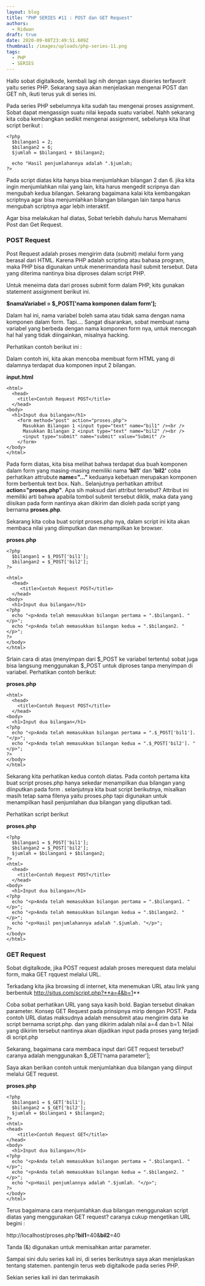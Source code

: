 ```yaml
---
layout: blog
title: "PHP SERIES #11 : POST dan GET Request"
authors:
  - Ridwan
draft: true
date: 2020-09-08T23:49:51.609Z
thumbnail: /images/uploads/php-series-11.png
tags:
  - PHP
  - SERIES
---
```

Hallo sobat digitalkode, kembali lagi nih dengan saya diseries terfavorit yaitu series PHP. Sekarang saya akan menjelaskan mengenai POST dan GET nih, ikuti terus yuk di series ini.

Pada series PHP sebelumnya kita sudah tau mengenai proses assignment. Sobat dapat mengassign suatu nilai kepada suatu variabel. Nahh sekarang kita coba kembangkan sedikit mengenai assignment, sebelunya kita lihat script berikut : 

```
<?php
  $bilangan1 = 2;
  $bilangan2 = 6;
  $jumlah = $bilangan1 + $bilangan2;
  
  echo "Hasil penjumlahannya adalah ".$jumlah;
?>
```

Pada script diatas kita hanya bisa menjumlahkan bilangan 2 dan 6. jika kita ingin menjumlahkan nilai yang lain, kita harus mengedit scripnya dan mengubah kedua bilangan. Sekarang bagaimana kalai kita kembangakan scriptnya agar bisa menjumlahkan bilangan bilangan lain tanpa harus mengubah scriptnya agar lebih interaktif.

Agar bisa melakukan hal diatas, Sobat terlebih dahulu harus Memahami Post dan Get Request.

### POST Request

Post Request adalah proses mengirim data (submit) melalui form yang berasal dari HTML. Karena PHP adalah scripting atau bahasa program, maka PHP bisa digunakan untuk menerimandata hasil submit tersebut. Data yang diterima nantinya bisa diproses dalam script PHP.

Untuk meneima data dari proses submit form dalam PHP, kits gunakan statement assignment berikut ini.

**$namaVariabel = $_POST\['nama komponen dalam form'];**

Dalam hal ini, nama variabel boleh sama atau tidak sama dengan nama komponen dalam form. Tapi.... Sangat disarankan, sobat membuat nama variabel yang berbeda dengan nama komponen form nya, untuk mencegah hal hal yang tidak diingainkan, misalnya hacking.

Perhatikan contoh berikut ini :

Dalam contoh ini, kita akan mencoba membuat form HTML yang di dalamnya terdapat dua komponen input 2 bilangan.

**input.html**

```phtml
<html>
  <head>
    <title>Contoh Request POST</title>
  </head>
<body>
  <h1>Input dua bilangan</h1>
    <form method="post" action="proses.php">
      Masukkan Bilangan 1 <input type="text" name="bil1" /><br />
      Masukkan Bilangan 2 <input type="text" name="bil2" /><br />
      <input type="submit" name="submit" value="Submit" />
    </form>
</body>
</html>
```

Pada form diatas, kita bisa melihat bahwa terdapat dua buah komponen dalam form yang masing-masing memiliki nama **'bil1'** dan **'bil2'** coba perhatikan attrubute **name="..."** keduanya kebetuan merupakan komponen form berbentuk text box. Nah.. Selanjutnya perhatikan attribut **action="proses.php"**. Apa sih maksud dari attribut tersebut? Attribut ini memiliki arti bahwa apabila tombol submit tersebut diklik, maka data yang diisikan pada form nantinya akan dikirim dan dioleh pada script yang bernama **proses.php**.

Sekarang kita coba buat script proses.php nya, dalam script ini kita akan membaca nilai yang diimputkan dan menampilkan ke browser.

**proses.php**

```phtml
<?php
  $bilangan1 = $_POST['bil1'];
  $bilangan2 = $_POST['bil2'];
?>

<html>
  <head>
     <title>Contoh Request POST</title>
  </head>
<body>
  <h1>Input dua bilangan</h1>
<?php
  echo "<p>Anda telah memasukkan bilangan pertama = ".$bilangan1. "</p>";
  echo "<p>Anda telah memasukkan bilangan kedua = ".$bilangan2. "</p>";
?>
</body>
</html>
```

Srlain cara di atas (menyimpan dari $_POST ke variabel tertentu) sobat juga bisa langsung menggunakan $_POST untuk diproses tanpa menyimpan di variabel. Perhatikan contoh berikut:

**proses.php**

```phtml
<html>
  <head>
    <title>Contoh Request POST</title>
  </head>
<body>
  <h1>Input dua bilangan</h1>
<?php
  echo "<p>Anda telah memasukkan bilangan pertama = ".$_POST['bil1']. "</p>";
  echo "<p>Anda telah memasukkan bilangan kedua = ".$_POST['bil2']. "</p>";
?>
</body>
</html>
```

Sekarang kita perhatikan kedua contoh diatas. Pada contoh pertama kita buat script proses.php hanya sekedar menampilkan dua bilangan yang diinputkan pada form . selanjutnya kita buat script berikutnya, misalkan masih tetap sama filenya yaitu proses.php tapi digunakan untuk menampilkan hasil penjumlahan dua bilangan yang diiputkan tadi.

Perhatikan script berikut 

**proses.php**

```phtml
<?php
  $bilangan1 = $_POST['bil1'];
  $bilangan2 = $_POST['bil2'];
  $jumlah = $bilangan1 + $bilangan2;
?>
<html>
  <head>
    <title>Contoh Request POST</title>
  </head>
<body>
  <h1>Input dua bilangan</h1>
<?php
  echo "<p>Anda telah memasukkan bilangan pertama = ".$bilangan1. "</p>";
  echo "<p>Anda telah memasukkan bilangan kedua = ".$bilangan2. "</p>";
  echo "<p>Hasil penjumlahannya adalah ".$jumlah. "</p>";
?>
</body>
</html>
```

### GET Request

Sobat digitalkode, jika POST request adalah proses merequest data melalui form, maka GET rqquest melalui URL.

Terkadang kita jika browsing di internet, kita menemukan URL atau link yang berbentuk http://situs.com/script.php?**a=4&b=1**

Coba sobat perhatikan URL yang saya kasih bold. Bagian tersebut dinakan parameter. Konsep GET Request pada prinsipnya mirip dengan POST. Pada contoh URL diatas maksudnya adalah mensubmit atau mengirim data ke script bernama script.php. dan yang dikirim adalah nilai a=4 dan b=1. Nilai yang dikirim tersebut nantinya akan dijadikan input pada proses yang terjadi di script.php

Sekarang, bagaimana cara membaca input dari GET request tersebut? caranya adalah menggunakan $_GET\['nama parameter'];

Saya akan berikan contoh untuk menjumlahkan dua bilangan yang diinput melalui GET request.

**proses.php**

```phtml
<?php
  $bilangan1 = $_GET['bil1'];
  $bilangan2 = $_GET['bil2'];
  $jumlah = $bilangan1 + $bilangan2;
?>
<html>
<head>
    <title>Contoh Request GET</title>
</head>
<body>
  <h1>Input dua bilangan</h1>
<?php
  echo "<p>Anda telah memasukkan bilangan pertama = ".$bilangan1. "</p>";
  echo "<p>Anda telah memasukkan bilangan kedua = ".$bilangan2. "</p>";
  echo "<p>Hasil penjumlannya adalah ".$jumlah. "</p>";
?>
</body>
</html>
```

Terus bagaimana cara menjumlahkan dua bilangan menggunakan script diatas yang menggunakan GET request? caranya cukup mengetikan URL begini :

http://localhost/proses.php?**bil1**=40&**bil2**=40

Tanda (&) digunakan untuk memisahkan antar parameter.

Sampai sini dulu series kali ini, di series berikutnya saya akan menjelaskan tentang statemen. pantengin terus web digitalkode pada series PHP.

Sekian series kali ini dan terimakasih